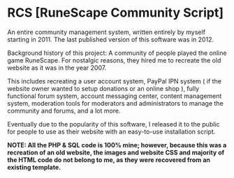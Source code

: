 # RCS [RuneScape Community Script]
An entire community management system, written entirely by myself starting in 2011. The last published version of this software was in 2012.

Background history of this project: A community of people played the online game RuneScape. For nostalgic reasons, they hired me to recreate the old website as it was in the year 2007.

This includes recreating a user account system, PayPal IPN system ( if the website owner wanted to setup donations or an online shop ), fully functional forum system, account messaging center, content management system, moderation tools for moderators and administrators to manage the community and forums, and a lot more.

Eventually due to the popularity of this software, I released it to the public for people to use as their website with an easy-to-use installation script.

**NOTE: All the PHP & SQL code is 100% mine; however, because this was a recreation of an old website, the images and website CSS and majority of the HTML code do not belong to me, as they were recovered from an existing template.**
